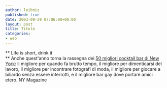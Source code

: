 ```yaml
---
author: leibniz
published: true
date: 2003-09-29 07:06:00+00:00
layout: post
title: Titolo
categories:
- web
---
```


 **   Life is short, drink it   
** Anche quest'anno torna la rassegna dei  [ 50 migliori cocktail bar di New York](http://www.newyorkmetro.com/nymetro/nightlife/barsclubs/features/n_8317/): il migliore per quando fa brutto tempo, il migliore per dimenticarsi del lavoro, il migliore per incontrare fotografi di moda, il migliore per giocare a biliardo senza essere interrotti, e il migliore bar gay dove portare amici etero.
NY Magazine
